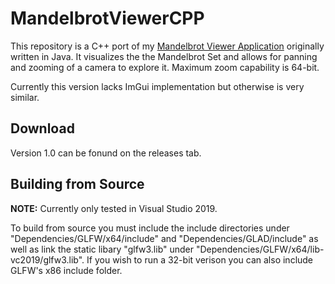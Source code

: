 # MandelbrotViewerCPP

This repository is a C++ port of my [Mandelbrot Viewer Application](https://github.com/cianjinks/MandelbrotViewer) originally written in Java. It visualizes the the Mandelbrot Set and allows for panning and zooming of a camera to explore it. Maximum zoom capability is 64-bit.

Currently this version lacks ImGui implementation but otherwise is very similar.

## Download

Version 1.0 can be fonund on the releases tab.

## Building from Source

**NOTE:** Currently only tested in Visual Studio 2019.

To build from source you must include the include directories under "Dependencies/GLFW/x64/include" and "Dependencies/GLAD/include" as well as link the static libary "glfw3.lib" under "Dependencies/GLFW/x64/lib-vc2019/glfw3.lib". If you wish to run a 32-bit verison you can also include GLFW's x86 include folder.
